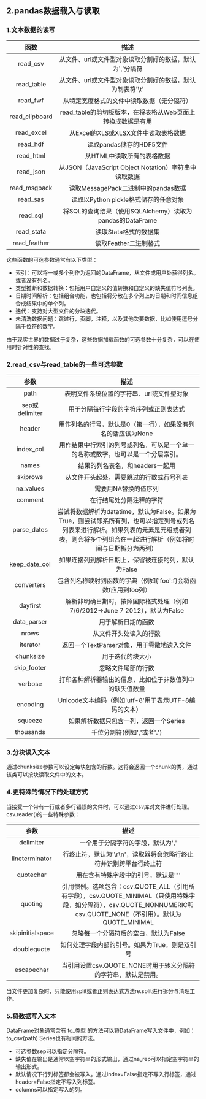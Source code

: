 ## 2.pandas数据载入与读取

### 1.文本数据的读写

|       函数       |                     描述                     |
| :------------: | :----------------------------------------: |
|    read_csv    |      从文件、url或文件型对象读取分割好的数据，默认为','分隔符       |
|   read_table   |      从文件、url或文件型对象读取分割好的数据，默认为制表符'\t'      |
|    read_fwf    |           从特定宽度格式的文件中读取数据（无分隔符）            |
| read_clipboard |    read_table的剪切板版本，在将表格从Web页面上转换成数据是有用    |
|   read_excel   |          从Excel的XLS或XLSX文件中读取表格数据          |
|    read_hdf    |             读取pandas储存的HDF5文件              |
|   read_html    |              从HTML中读取所有的表格数据               |
|   read_json    | 从JSON（JavaScript Object Notation）字符串中读取数据  |
|  read_msgpack  |         读取MessagePack二进制中的pandas数据         |
|    read_sas    |         读取以Python pickle格式储存的任意对象          |
|    read_sql    | 将SQL的查询结果（使用SQLAlchemy）读取为pandas的DataFrame |
|   read_stata   |               读取Stata格式的数据集                |
|  read_feather  |               读取Feather二进制格式               |

这些函数的可选参数通常有以下类型：

- 索引：可以将一或多个列作为返回的DataFrame，从文件或用户处获得列名。或者没有列名。
- 类型推断和数据转换：包括用户自定义的值转换和自定义的缺失值符号列表。
- 日期时间解析：包括组合功能，也包括将分散在多个列上的日期和时间信息组合成结果中的单个列。
- 迭代：支持对大型文件的分块迭代。
- 未清洗数据问题：跳过行，页脚，注释，以及其他次要数据，比如使用逗号分隔千位符的数字。

由于现实世界的数据过于复杂，这些数据加载函数的可选参数十分复杂，可以在使用时针对性的查找。

### 2.read_csv与read_table的一些可选参数

|参数|描述|
|:--:|:--:|
|path|表明文件系统位置的字符串、url或文件型对象|
|sep或delimiter|用于分隔每行字段的字符序列或正则表达式|
|header|用作列名的行号，默认是0（第一行），如果没有列名的话应该为None|
|index_col|用作结果中行索引的列号或列名，可以是一个单一的名称或数字，也可以是一个分层索引。|
|names|结果的列名表名，和headers一起用|
|skiprows|从文件开头起处，需要跳过的行数或行号列表|
|na_values|需要用NA替换的值序列|
|comment|在行结尾处分隔注释的字符|
|parse_dates|尝试将数据解析为datatime，默认为False。如果为True，则尝试即系所有列，也可以指定列号或列名列表来进行解析。如果列表的元素是元组或者列表，则会将多个列组合在一起进行解析（例如将时间与日期拆分为两列）|
|keep_date_col|如果连接列到解析日期上，保留被连接的列，默认为False|
|converters|包含列名称映射到函数的字典（例如{'foo':f}会将函数f应用到foo列）|
|dayfirst|解析非明确日期时，按照国际格式处理（例如7/6/2012->June 7 2012），默认为False|
|data_parser|用于解析日期的函数|
|nrows|从文件开头处读入的行数|
|iterator|返回一个TextParser对象，用于零散地读入文件|
|chunksize|用于迭代的块大小|
|skip_footer|忽略文件尾部的行数|
|verbose|打印各种解析器输出的信息，比如位于非数值列中的缺失值数量|
|encoding|Unicode文本编码（例如'utf-8'用于表示UTF-8编码的文本）|
|squeeze|如果解析数据只包含一列，返回一个Series|
|thousands|千位分割符(例如','或者'.')|

### 3.分块读入文本

通过chunksize参数可以设定每块包含的行数。这将会返回一个chunk的类，通过该类可以按块读取文件中的文本。

### 4.更特殊的情况下的处理方式

当接受一个带有一行或者多行错误的文件时，可以通过csv库对文件进行处理。
csv.reader()的一些特殊参数：

|参数|描述|
|:--:|:--:|
|delimiter|一个用于分隔字符的字段，默认为','|
|lineterminator|行终止符，默认为'\r\n'，读取器将会忽略行终止符并识别跨平台行终止符|
|quotechar|用在含有特殊字段中的引号，默认是'"'|
|quoting|引用惯例。选项包含：csv.QUOTE_ALL（引用所有字段），csv.QUOTE_MINIMAL（只使用特殊字段，如分隔符），csv.QUOTE_NONNUMERIC和csv.QUOTE_NONE（不引用）。默认为QUOTE_MINIMAL|
|skipinitialspace|忽略每一个分隔符后的空白，默认为False|
|doublequote|如何处理字段内部的引号。如果为True，则是双引号|
|escapechar|当引用设置csv.QUOTE_NONE时用于转义分隔符的字符串，默认是禁用。|

当文件更加复杂时，只能使用split或者正则表达式方法re.split进行拆分与清理工作。

### 5.将数据写入文本

DataFrame对象通常含有 to_类型 的方法可以将DataFrame写入文件中，例如：to_csv(path)
Series也有相同的方法。

- 可选参数sep可以指定分隔符。
- 缺失值在输出是通常以空字符串的形式输出，通过na_rep可以指定空字符串的输出形式。
- 默认情况下行列标签都会被写入。通过index=False指定不写入行标签，通过header=False指定不写入列标签。
- columns可以指定写入的列。
